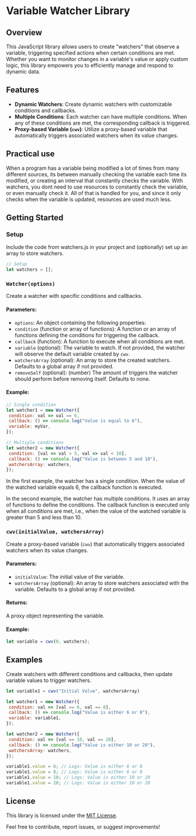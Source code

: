 # Variable Watcher Library

## Overview

This JavaScript library allows users to create "watchers" that observe a variable, triggering specified actions when certain conditions are met. Whether you want to monitor changes in a variable's value or apply custom logic, this library empowers you to efficiently manage and respond to dynamic data.

## Features

- **Dynamic Watchers**: Create dynamic watchers with customizable conditions and callbacks.
- **Multiple Conditions**: Each watcher can have multiple conditions. When any of these conditions are met, the corresponding callback is triggered.
- **Proxy-based Variable (`cwv`)**: Utilize a proxy-based variable that automatically triggers associated watchers when its value changes.

## Practical use

When a program has a variable being modified a lot of times from many different sources, its between manually checking the variable each time its modified, or creating an interval that constantly checks the variable. With watchers, you dont need to use resources to constantly check the variable, or even manually check it. All of that is handled for you, and since it only checks when the variable is updated, resources are used much less.

## Getting Started

### Setup

Include the code from watchers.js in your project and (optionally) set up an array to store watchers.

```javascript
// Setup
let watchers = [];
```

### `Watcher(options)`

Create a watcher with specific conditions and callbacks.

#### Parameters:

- `options`: An object containing the following properties:
 - `condition` (function or array of functions): A function or an array of functions defining the conditions for triggering the callback.
 - `callback` (function): A function to execute when all conditions are met.
 - `variable` (optional): The variable to watch. If not provided, the watcher will observe the default variable created by `cwv`.
 - `watchersArray` (optional): An array to store the created watchers. Defaults to a global array if not provided.
 - `removeSelf` (optional): (number) The amount of triggers the watcher should perform before removing itself. Defaults to none.

#### Example:

```javascript
// Single condition
let watcher1 = new Watcher({
 condition: val => val == 6,
 callback: () => console.log("Value is equal to 6"),
 variable: myVar,
});

// Multiple conditions
let watcher2 = new Watcher({
 condition: [val => val > 5, val => val < 10],
 callback: () => console.log("Value is between 5 and 10"),
 watchersArray: watchers,
});
```

In the first example, the watcher has a single condition. When the value of the watched variable equals 6, the callback function is executed.

In the second example, the watcher has multiple conditions. It uses an array of functions to define the conditions. The callback function is executed only when all conditions are met, i.e., when the value of the watched variable is greater than 5 and less than 10.

### `cwv(initialValue, watchersArray)`

Create a proxy-based variable (`cwv`) that automatically triggers associated watchers when its value changes.

#### Parameters:

- `initialValue`: The initial value of the variable.
- `watchersArray` (optional): An array to store watchers associated with the variable. Defaults to a global array if not provided.

#### Returns:

A proxy object representing the variable.

#### Example:

```javascript
let variable = cwv(0, watchers);
```

## Examples

Create watchers with different conditions and callbacks, then update variable values to trigger watchers.

```javascript
let variable1 = cwv("Initial Value", watchersArray)

let watcher1 = new Watcher({
 condition: val => [val == 6, val == 8],
 callback: () => console.log("Value is either 6 or 8"),
 variable: variable1,
});

let watcher2 = new Watcher({
 condition: val => [val == 10, val == 20],
 callback: () => console.log("Value is either 10 or 20"),
 watchersArray: watchers,
});

variable1.value = 6; // Logs: Value is either 6 or 8
variable1.value = 8; // Logs: Value is either 6 or 8
variable1.value = 10; // Logs: Value is either 10 or 20
variable1.value = 20; // Logs: Value is either 10 or 20
```

## License

This library is licensed under the [MIT License](LICENSE).

Feel free to contribute, report issues, or suggest improvements!
